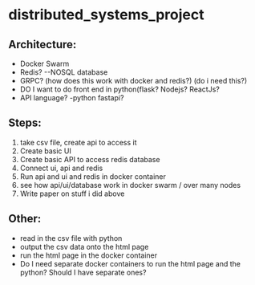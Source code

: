 # distributed_systems_project

## Architecture:
* Docker Swarm
* Redis? --NOSQL database
* GRPC? (how does this work with docker and redis?) (do i need this?)
* DO I want to do front end in python(flask? Nodejs? ReactJs?
* API language? -python fastapi?

## Steps:
<!-- 1. do mass insertion of sea level temperature data into redis -->
1. take csv file, create api to access it
2. Create basic UI
3. Create basic API to access redis database
4. Connect ui, api and redis
5. Run api and ui and redis in docker container
6. see how api/ui/database work in docker swarm / over many nodes
7. Write paper on stuff i did above


## Other:
* read in the csv file with python
* output the csv data onto the html page
* run the html page in the docker container
* Do I need separate docker containers to run the html page and the python? Should I have separate ones?